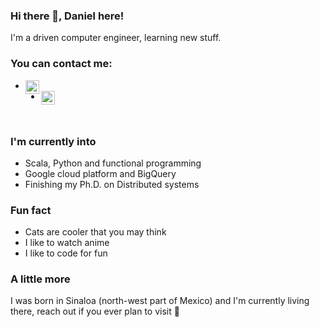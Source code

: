 ### Hi there 👋, Daniel here!

I'm a driven computer engineer, learning new stuff.

### You can contact me:
- [<img align="left" alt="debarron | LinkedIn" width="22px" src="https://cdn.jsdelivr.net/npm/simple-icons@v3/icons/linkedin.svg" />][linkedin]
- [<img align="left" alt="codeSTACKr | Twitter" width="22px" src="https://cdn.jsdelivr.net/npm/simple-icons@v3/icons/twitter.svg" />][twitter]

<br />

### I'm currently into
- Scala, Python and functional programming
- Google cloud platform and BigQuery
- Finishing my Ph.D. on Distributed systems

### Fun fact
- Cats are cooler that you may think
- I like to watch anime
- I like to code for fun

### A little more
I was born in Sinaloa (north-west part of Mexico) and I'm currently living there, reach out if you ever plan to visit 🍻

[linkedin]: https://www.linkedin.com/in/daniel-lopez-barron-65a47694/
[twitter]: https://twitter.com/debarron88

